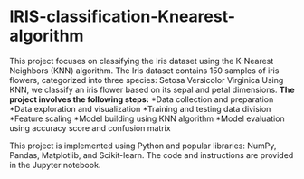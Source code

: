 # IRIS-classification-Knearest-algorithm
This project focuses on classifying the Iris dataset using the K-Nearest Neighbors (KNN) algorithm. The Iris dataset contains 150 samples of iris flowers, categorized into three species:  Setosa Versicolor Virginica Using KNN, we classify an iris flower based on its sepal and petal dimensions.
**The project involves the following steps:**
*Data collection and preparation
*Data exploration and visualization
*Training and testing data division
*Feature scaling
*Model building using KNN algorithm
*Model evaluation using accuracy score and confusion matrix

This project is implemented using Python and popular libraries: NumPy, Pandas, Matplotlib, and Scikit-learn. The code and instructions are provided in the Jupyter notebook.


